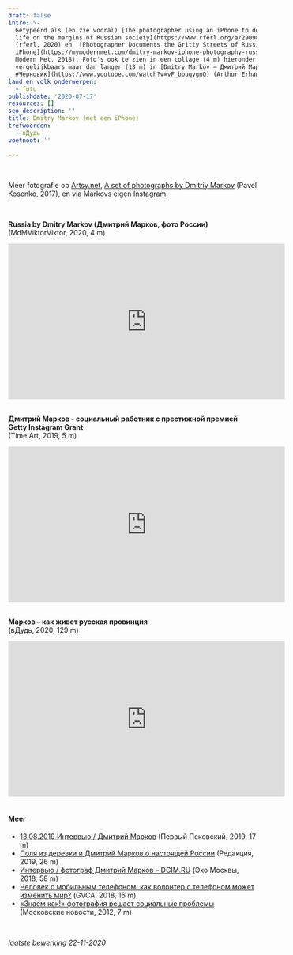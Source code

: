 ```yaml
---
draft: false
intro: >-
  Getypeerd als (en zie vooral) [The photographer using an iPhone to document
  life on the margins of Russian society](https://www.rferl.org/a/29098499.html)
  (rferl, 2020) en  [Photographer Documents the Gritty Streets of Russia With an
  iPhone](https://mymodernmet.com/dmitry-markov-iphone-photography-russia/) (My
  Modern Met, 2018). Foto's ook te zien in een collage (4 m) hieronder, iets
  vergelijkbaars maar dan langer (13 m) in [Dmitry Markov – Дмитрий Марков
  #Черновик](https://www.youtube.com/watch?v=vF_bbuqygnQ) (Arthur Erhan, 2018).
land_en_volk_onderwerpen:
  - foto
publishdate: '2020-07-17'
resources: []
seo_description: ''
title: Dmitry Markov (met een iPhone)
trefwoorden:
  - вДудь
voetnoot: ''

---
```



<br/>

Meer fotografie op [Artsy.net](https://www.artsy.net/show/agnes-b-galerie-boutique-number-draft-number-russia), [A set of photographs by Dmitriy Markov](https://pavelkosenko.wordpress.com/2017/12/09/a-set-of-photographs-by-dmitriy-markov-russia/) (Pavel Kosenko, 2017), en via Markovs eigen [Instagram](https://www.instagram.com/dcim.ru/).


<br/>

**Russia by Dmitry Markov (Дмитрий Марков, фото России)**<br/>
(MdMViktorViktor, 2020, 4 m)

<iframe width="560" height="315" src="https://www.youtube.com/embed/bet0sraZ8jg" frameborder="0" allow="accelerometer; autoplay; clipboard-write; encrypted-media; gyroscope; picture-in-picture" allowfullscreen></iframe>
 
<br/>
<br/>

**Дмитрий Марков - социальный работник с престижной премией Getty Instagram Grant**<br/>
(Time Art, 2019, 5 m)

<iframe width="560" height="315" src="https://www.youtube.com/embed/7A39I3Q1oRM" frameborder="0" allow="accelerometer; autoplay; clipboard-write; encrypted-media; gyroscope; picture-in-picture" allowfullscreen></iframe>

<br/> 

<br/>
 

 **Марков – как живет русская провинция**<br/>
(вДудь, 2020, 129 m)

<iframe width="560" height="315" src="https://www.youtube.com/embed/QDHYQ9Nd-GU" frameborder="0" allow="accelerometer; autoplay; clipboard-write; encrypted-media; gyroscope; picture-in-picture" allowfullscreen></iframe>


<br/>
<br/>

#### Meer 

- [13.08.2019 Интервью / Дмитрий Марков](https://youtu.be/eo7N8b0qrBg) (Первый Псковский, 2019, 17 m)
- [Поля из деревки и Дмитрий Марков о настоящей России](https://youtu.be/wJG1vC_IwLw) (Редакция, 2019, 26 m)
- [Интервью / фотограф Дмитрий Марков – DCIM.RU](https://youtu.be/SQ1mPFCqhl8) (Эхо Москвы, 2018, 58 m)
- [Человек с мобильным телефоном: как волонтер с телефоном может изменить мир?](https://youtu.be/1jNOEh-gOiM) (GVCA, 2018, 16 m) 
- [«Знаем как!» фотография решает социальные проблемы](https://youtu.be/BgXMlPrbq6A) (Московские новости, 2012, 7 m)




<br/>

*laatste bewerking 22-11-2020*

 
